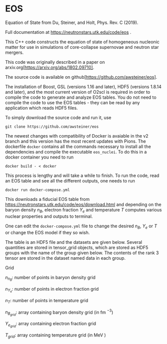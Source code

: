 EOS
===

Equation of State from Du, Steiner, and Holt, Phys. Rev. C (2019).

Full documentation at https://neutronstars.utk.edu/code/eos .

This C++ code constructs the equation of state of homogeneous nucleonic matter for use in simulations of core-collapse supernovae and neutron star mergers.

This code was originally described in a paper on arxiv.org[https://arxiv.org/abs/1802.09710].

The source code is available on github[https://github.com/awsteiner/eos].

The installation of Boost, GSL (versions 1.16 and later), HDF5 (versions 1.8.14 and later), and the most current version of O2scl is required in order to compile the code to generate and analyze EOS tables. You do not need to compile the code to use the EOS tables - they can be read by any application which reads HDF5 files.

To simply download the source code and run it, use

```
git clone https://github.com/awsteiner/eos
```
The newest changes with compatibility of Docker is avaiable
in the v2 branch and this version has the most recent 
updates with Pions.
The dockerfile `docker` contains all the commands necessary to install all the dependencies and compile the executable `eos_nuclei`.
To do this in a docker container you need to run
```
docker build - < docker
```
This process is lengthy and will take a while to finish. To run the code, read an EOS table and see all the different outputs, one needs to run
```
docker run docker-compose.yml
```
This downloads a fiducial EOS table from https://neutronstars.utk.edu/code/eos/download.html and depending on the baryon density $n_B$, electron fraction $Y_e$ and temperature $T$ computes various nuclear properties and outputs to terminal.

One can edit the `docker-compose.yml` file to change the desired $n_B$, $Y_e$ or $T$ or change the EOS model if they so wish.

The table is an HDF5 file and the datasets are given below. Several quantities are stored in tensor_grid objects, which are stored as HDF5 groups with the name of the group given below. The contents of the rank 3 tensor are stored in the dataset named data in each group.

Grid

$n_{n_B}$: number of points in baryon density grid

$n_{Y_e}$: number of points in electron fraction grid

$n_T$: number of points in temperature grid

$n_{B_{grid}}$: array containing baryon density grid (in fm $^{-3}$)

$Y_{e_{grid}}$: array containing electron fraction grid

$T_{grid}$: array containing temperature grid (in MeV )